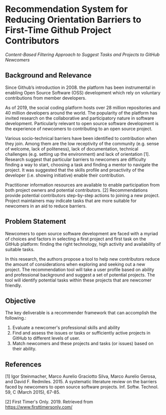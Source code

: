 # Recommendation System for Reducing Orientation Barriers to First-Time Github Project Contributors
*Content-Based Filtering Approach to Suggest Tasks and Projects to GitHub Newcomers*

## Background and Relevance 

Since Github’s introduction in 2008. the platform has been instrumental in enabling Open Source Software (OSS) development which rely on voluntary contributions from member developers.

As of 2019, the social coding platform hosts over 28 million repositories and 40 million developers around the world. The popularity of the platform has invited research on the collaborative and participatory nature in software development. Particularly relevant to open source software development is the experience of newcomers to contributing to an open source project.

Various socio-technical barriers have been identified to contribution when they join. Among them are the low receptivity of the community (e.g. sense of welcome, lack of politeness), lack of documentation, technical challenges (e.g. setting up the environment) and lack of orientation [1]. Research suggest that particular barriers to newcomers are difficulty finding a way to start, choosing a task and finding a mentor to navigate the project. It was suggested that the skills profile and proactivity of the developer (i.e. showing initiative) enable their contribution.

Practitioner information resources are available to enable participation from both project owners and potential contributors. [2] Recommendations provide potential contributors step-by-step actions to joining a new project. Project maintainers may indicate tasks that are more suitable for newcomers in an aid to reduce barriers.

## Problem Statement

Newcomers to open source software development are faced with a myriad of choices and factors in selecting a first project and first task on the GitHub platform: finding the right technology, high activity and availability of suitable tasks.

In this research, the authors propose a tool to help new contributors reduce the amount of considerations when exploring and seeking out a new project. The recommendation tool will take a user profile based on ability and professional background and suggest a set of potential projects. The tool will identify potential tasks within these projects that are newcomer friendly.

## Objective

The key deliverable is a recommender framework that can accomplish the following.: 

1. Evaluate a newcomer's professional skills and ability 
2. Find and assess the issues or tasks or sufficiently active projects in GitHub to different levels of user.
3. Match newcomers and these projects and tasks (or issues) based on their ability.

## References

[1] Igor Steinmacher, Marco Aurelio Graciotto Silva, Marco Aurelio Gerosa, and David F. Redmiles. 2015. A systematic literature review on the barriers faced by newcomers to open source software projects. Inf. Softw. Technol. 59, C (March 2015), 67-85. 

[2] First Timer's Only. 2019. Retrieved from https://www.firsttimersonly.com/

